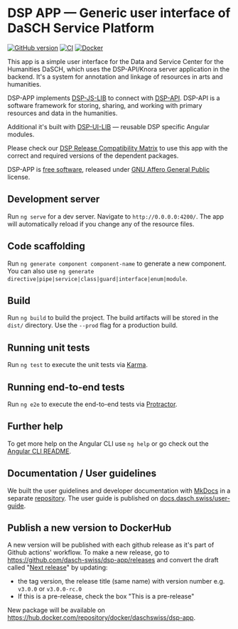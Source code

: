 # DSP APP &mdash; Generic user interface of DaSCH Service Platform

[![GitHub version](https://badge.fury.io/gh/dasch-swiss%2Fdsp-app.svg)](https://github.com/dasch-swiss/dsp-app)
[![CI](https://github.com/dasch-swiss/dsp-app/workflows/CI/badge.svg)](https://github.com/dasch-swiss/dsp-app/actions?query=workflow%3ACI)
[![Docker](https://img.shields.io/docker/cloud/build/daschswiss/dsp-app)](https://hub.docker.com/r/daschswiss/dsp-app)

This app is a simple user interface for the Data and Service Center for the Humanities DaSCH, which uses the DSP-API/Knora server application in the backend. It's a system for annotation and linkage of resources in arts and humanities.

DSP-APP implements [DSP-JS-LIB](https://www.npmjs.com/package/@dasch-swiss/dsp-js) to connect with [DSP-API](https://docs.dasch.swiss/developers/knora/api-reference/). DSP-API is a software framework for storing, sharing, and working with primary resources and data in the humanities.

Additional it's built with [DSP-UI-LIB](https://www.npmjs.com/package/@dasch-swiss/dsp-ui) &mdash; reusable DSP specific Angular modules.

Please check our [DSP Release Compatibility Matrix](https://docs.google.com/spreadsheets/d/e/2PACX-1vQe-0nFKqYHwHT3cNI2M_ZCycKOgDZBxtaabxEQDDkNKJf6funMVrJBJPgMFEJdiBdCesahUhURN6MS/pubhtml) to use this app with the correct and required versions of the dependent packages.

DSP-APP is [free software](http://www.gnu.org/philosophy/free-sw.en.html), released under [GNU Affero General Public](http://www.gnu.org/licenses/agpl-3.0.en.html) license.

## Development server

Run `ng serve` for a dev server. Navigate to `http://0.0.0.0:4200/`. The app will automatically reload if you change any of the resource files.

## Code scaffolding

Run `ng generate component component-name` to generate a new component. You can
also use `ng generate directive|pipe|service|class|guard|interface|enum|module`.

## Build

Run `ng build` to build the project. The build artifacts will be stored in the `dist/` directory. Use the `--prod` flag for a production build.

## Running unit tests

Run `ng test` to execute the unit tests via [Karma](https://karma-runner.github.io).

## Running end-to-end tests

Run `ng e2e` to execute the end-to-end tests via [Protractor](http://www.protractortest.org/).

## Further help

To get more help on the Angular CLI use `ng help` or go check out the [Angular CLI README](https://github.com/angular/angular-cli/blob/master/README.md).

## Documentation / User guidelines

We built the user guidelines and developer documentation with [MkDocs](https://www.mkdocs.org/) in a separate [repository](https://github.com/dasch-swiss/dsp-docs). The user guide is published on [docs.dasch.swiss/user-guide](https://docs.dasch.swiss/user-guide).

## Publish a new version to DockerHub

A new version will be published with each github release as it's part of Github actions' workflow. To make a new release, go to <https://github.com/dasch-swiss/dsp-app/releases> and convert the draft called "[Next release](https://github.com/dasch-swiss/dsp-app/releases/tag/next-release)" by updating:

- the tag version, the release title (same name) with version number e.g. `v3.0.0` or `v3.0.0-rc.0`
- If this is a pre-release, check the box "This is a pre-release"

New package will be available on <https://hub.docker.com/repository/docker/daschswiss/dsp-app>.
